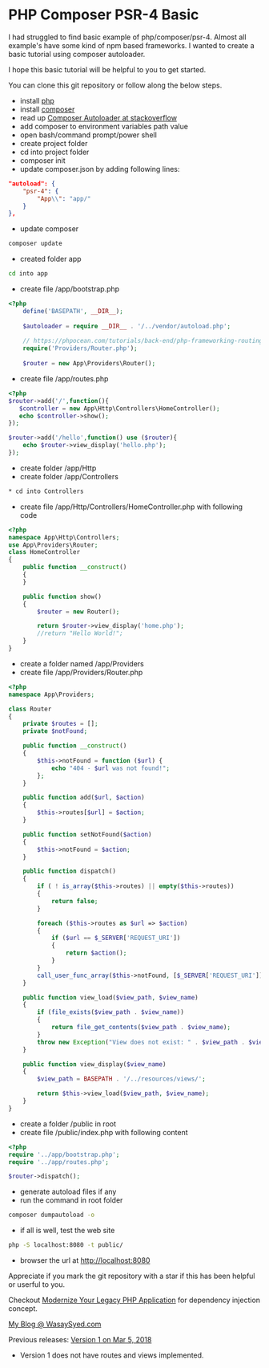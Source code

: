 PHP Composer PSR-4 Basic
=============

I had struggled to find basic example of php/composer/psr-4.
Almost all example's have some kind of npm based frameworks.
I wanted to create a basic tutorial using composer autoloader.

I hope this basic tutorial will be helpful to you to get started.

You can clone this git repository or follow along the below steps.

* install [php](http://php.net)
* install [composer](http://getcomposer.org/)
* read up [Composer Autoloader at stackoverflow](https://stackoverflow.com/questions/28046052/composer-autoload-full-example)
* add composer to environment variables path value
* open bash/command prompt/power shell
* create project folder
* cd into project folder
* composer init
* update composer.json by adding following lines:
```json
"autoload": {
    "psr-4": {
        "App\\": "app/"
    }
},
```
* update composer
```bash
composer update
```

* created folder app
```bash
cd into app
```

* create file /app/bootstrap.php
```php
<?php
    define('BASEPATH', __DIR__);
    
    $autoloader = require __DIR__ . '/../vendor/autoload.php';
    
    // https://phpocean.com/tutorials/back-end/php-frameworking-routing-autoloading-configuration-part-2/10
    require('Providers/Router.php');
    
    $router = new App\Providers\Router();
```

* create file /app/routes.php
```php
<?php
$router->add('/',function(){
   $controller = new App\Http\Controllers\HomeController();
   echo $controller->show();
});

$router->add('/hello',function() use ($router){
    echo $router->view_display('hello.php');
});
```

* create folder /app/Http
* create folder /app/Controllers
```bash
* cd into Controllers
```

* create file /app/Http/Controllers/HomeController.php with following code
```php
<?php
namespace App\Http\Controllers;
use App\Providers\Router;
class HomeController
{
    public function __construct()
    {
    }

    public function show()
    {
        $router = new Router();

        return $router->view_display('home.php');
        //return "Hello World!";
    }
}
```

* create a folder named /app/Providers
* create file /app/Providers/Router.php
```php
<?php
namespace App\Providers;

class Router
{
	private $routes = [];
	private $notFound;

	public function __construct()
	{
		$this->notFound = function ($url) {
			echo "404 - $url was not found!";
		};
	}

	public function add($url, $action)
	{
		$this->routes[$url] = $action;
	}

	public function setNotFound($action)
	{
		$this->notFound = $action;
	}

	public function dispatch()
	{
		if ( ! is_array($this->routes) || empty($this->routes))
		{
			return false;
		}

		foreach ($this->routes as $url => $action)
		{
			if ($url == $_SERVER['REQUEST_URI'])
			{
				return $action();
			}
		}
		call_user_func_array($this->notFound, [$_SERVER['REQUEST_URI']]);
	}

	public function view_load($view_path, $view_name)
	{
		if (file_exists($view_path . $view_name))
		{
			return file_get_contents($view_path . $view_name);
		}
		throw new Exception("View does not exist: " . $view_path . $view_name);
	}

	public function view_display($view_name)
	{
		$view_path = BASEPATH . '/../resources/views/';

		return $this->view_load($view_path, $view_name);
	}
}
```

* create a folder /public in root
* create file /public/index.php with following content
```php
<?php
require '../app/bootstrap.php';
require '../app/routes.php';

$router->dispatch();
```

* generate autoload files if any
* run the command in root folder
```bash
composer dumpautoload -o
```

* if all is well, test the web site
```bash
php -S localhost:8080 -t public/
```
* browser the url at [http://localhost:8080](http://localhost:8080)

Appreciate if you mark the git repository with a star if this has been helpful or userful to you.

Checkout [Modernize Your Legacy PHP Application](http://mlaphp.com/) for dependency injection concept.

[My Blog @ WasaySyed.com](http://www.wasaysyed.com)

Previous releases:
[Version 1 on Mar 5, 2018](https://github.com/wasay/php-composer-psr4-hello-world/releases/tag/2018.03.05)
* Version 1 does not have routes and views implemented.

